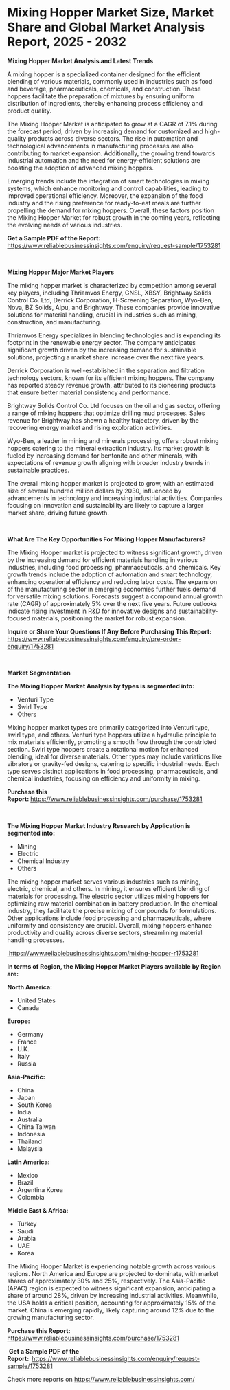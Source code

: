 <p><h1>Mixing Hopper Market Size, Market Share and Global Market Analysis Report, 2025 - 2032</h1></p><p><strong>Mixing Hopper Market Analysis and Latest Trends</strong></p>
<p><p>A mixing hopper is a specialized container designed for the efficient blending of various materials, commonly used in industries such as food and beverage, pharmaceuticals, chemicals, and construction. These hoppers facilitate the preparation of mixtures by ensuring uniform distribution of ingredients, thereby enhancing process efficiency and product quality.</p><p>The Mixing Hopper Market is anticipated to grow at a CAGR of 7.1% during the forecast period, driven by increasing demand for customized and high-quality products across diverse sectors. The rise in automation and technological advancements in manufacturing processes are also contributing to market expansion. Additionally, the growing trend towards industrial automation and the need for energy-efficient solutions are boosting the adoption of advanced mixing hoppers. </p><p>Emerging trends include the integration of smart technologies in mixing systems, which enhance monitoring and control capabilities, leading to improved operational efficiency. Moreover, the expansion of the food industry and the rising preference for ready-to-eat meals are further propelling the demand for mixing hoppers. Overall, these factors position the Mixing Hopper Market for robust growth in the coming years, reflecting the evolving needs of various industries.</p></p>
<p><strong>Get a Sample PDF of the Report:&nbsp;</strong> <a href="https://www.reliablebusinessinsights.com/enquiry/request-sample/1753281?utm_campaign=2125&utm_medium=2&utm_source=Github&utm_content=ia&utm_term=18022025&utm_id=mixing-hopper">https://www.reliablebusinessinsights.com/enquiry/request-sample/1753281</a></p>
<p>&nbsp;</p>
<p><strong>Mixing Hopper Major Market Players</strong></p>
<p><p>The mixing hopper market is characterized by competition among several key players, including Thriamvos Energy, GNSL, XBSY, Brightway Solids Control Co. Ltd, Derrick Corporation, H-Screening Separation, Wyo-Ben, Nova, BZ Solids, Aipu, and Brightway. These companies provide innovative solutions for material handling, crucial in industries such as mining, construction, and manufacturing.</p><p>Thriamvos Energy specializes in blending technologies and is expanding its footprint in the renewable energy sector. The company anticipates significant growth driven by the increasing demand for sustainable solutions, projecting a market share increase over the next five years.</p><p>Derrick Corporation is well-established in the separation and filtration technology sectors, known for its efficient mixing hoppers. The company has reported steady revenue growth, attributed to its pioneering products that ensure better material consistency and performance.</p><p>Brightway Solids Control Co. Ltd focuses on the oil and gas sector, offering a range of mixing hoppers that optimize drilling mud processes. Sales revenue for Brightway has shown a healthy trajectory, driven by the recovering energy market and rising exploration activities.</p><p>Wyo-Ben, a leader in mining and minerals processing, offers robust mixing hoppers catering to the mineral extraction industry. Its market growth is fueled by increasing demand for bentonite and other minerals, with expectations of revenue growth aligning with broader industry trends in sustainable practices.</p><p>The overall mixing hopper market is projected to grow, with an estimated size of several hundred million dollars by 2030, influenced by advancements in technology and increasing industrial activities. Companies focusing on innovation and sustainability are likely to capture a larger market share, driving future growth.</p></p>
<p>&nbsp;</p>
<p><strong>What Are The Key Opportunities For Mixing Hopper Manufacturers?</strong></p>
<p><p>The Mixing Hopper market is projected to witness significant growth, driven by the increasing demand for efficient materials handling in various industries, including food processing, pharmaceuticals, and chemicals. Key growth trends include the adoption of automation and smart technology, enhancing operational efficiency and reducing labor costs. The expansion of the manufacturing sector in emerging economies further fuels demand for versatile mixing solutions. Forecasts suggest a compound annual growth rate (CAGR) of approximately 5% over the next five years. Future outlooks indicate rising investment in R&D for innovative designs and sustainability-focused materials, positioning the market for robust expansion.</p></p>
<p><strong>Inquire or Share Your Questions If Any Before Purchasing This Report:</strong> <a href="https://www.reliablebusinessinsights.com/enquiry/pre-order-enquiry/1753281?utm_campaign=2125&utm_medium=2&utm_source=Github&utm_content=ia&utm_term=18022025&utm_id=mixing-hopper">https://www.reliablebusinessinsights.com/enquiry/pre-order-enquiry/1753281</a></p>
<p>&nbsp;</p>
<p><strong>Market Segmentation</strong></p>
<p><strong>The Mixing Hopper Market Analysis by types is segmented into:</strong></p>
<p><ul><li>Venturi Type</li><li>Swirl Type</li><li>Others</li></ul></p>
<p><p>Mixing hopper market types are primarily categorized into Venturi type, swirl type, and others. Venturi type hoppers utilize a hydraulic principle to mix materials efficiently, promoting a smooth flow through the constricted section. Swirl type hoppers create a rotational motion for enhanced blending, ideal for diverse materials. Other types may include variations like vibratory or gravity-fed designs, catering to specific industrial needs. Each type serves distinct applications in food processing, pharmaceuticals, and chemical industries, focusing on efficiency and uniformity in mixing.</p></p>
<p><strong>Purchase this Report:&nbsp;</strong><a href="https://www.reliablebusinessinsights.com/purchase/1753281?utm_campaign=2125&utm_medium=2&utm_source=Github&utm_content=ia&utm_term=18022025&utm_id=mixing-hopper">https://www.reliablebusinessinsights.com/purchase/1753281</a></p>
<p>&nbsp;</p>
<p><strong>The Mixing Hopper Market Industry Research by Application is segmented into:</strong></p>
<p><ul><li>Mining</li><li>Electric</li><li>Chemical Industry</li><li>Others</li></ul></p>
<p><p>The mixing hopper market serves various industries such as mining, electric, chemical, and others. In mining, it ensures efficient blending of materials for processing. The electric sector utilizes mixing hoppers for optimizing raw material combination in battery production. In the chemical industry, they facilitate the precise mixing of compounds for formulations. Other applications include food processing and pharmaceuticals, where uniformity and consistency are crucial. Overall, mixing hoppers enhance productivity and quality across diverse sectors, streamlining material handling processes.</p></p>
<p><a href="https://www.reliablebusinessinsights.com/mixing-hopper-r1753281?utm_campaign=2125&utm_medium=2&utm_source=Github&utm_content=ia&utm_term=18022025&utm_id=mixing-hopper">&nbsp;https://www.reliablebusinessinsights.com/mixing-hopper-r1753281</a></p>
<p><strong>In terms of Region, the Mixing Hopper Market Players available by Region are:</strong></p>
<p>
    <p> <strong> North America: </strong>
        <ul>
            <li>United States</li>
            <li>Canada</li>
        </ul>
        </p> 
    <p> <strong> Europe: </strong>
        <ul>
            <li>Germany</li>
            <li>France</li>
            <li>U.K.</li>
            <li>Italy</li>
            <li>Russia</li>
        </ul>
        </p> 
    <p> <strong> Asia-Pacific: </strong>
        <ul>
            <li>China</li>
            <li>Japan</li>
            <li>South Korea</li>
            <li>India</li>
            <li>Australia</li>
            <li>China Taiwan</li>
            <li>Indonesia</li>
            <li>Thailand</li>
            <li>Malaysia</li>
        </ul>
        </p> 
    <p> <strong> Latin America: </strong>
        <ul>
            <li>Mexico</li>
            <li>Brazil</li>
            <li>Argentina Korea</li>
            <li>Colombia</li>
        </ul>
        </p> 
    <p> <strong> Middle East & Africa: </strong>
        <ul>
            <li>Turkey</li>
            <li>Saudi</li>
            <li>Arabia</li>
            <li>UAE</li>
            <li>Korea</li>
        </ul>
    </p>
    </p>
<p><p>The Mixing Hopper Market is experiencing notable growth across various regions. North America and Europe are projected to dominate, with market shares of approximately 30% and 25%, respectively. The Asia-Pacific (APAC) region is expected to witness significant expansion, anticipating a share of around 28%, driven by increasing industrial activities. Meanwhile, the USA holds a critical position, accounting for approximately 15% of the market. China is emerging rapidly, likely capturing around 12% due to the growing manufacturing sector.</p></p>
<p><strong>Purchase this Report: </strong><a href="https://www.reliablebusinessinsights.com/purchase/1753281?utm_campaign=2125&utm_medium=2&utm_source=Github&utm_content=ia&utm_term=18022025&utm_id=mixing-hopper">https://www.reliablebusinessinsights.com/purchase/1753281</a></p>
<p>&nbsp;<strong>Get a Sample PDF of the Report:&nbsp;&nbsp;</strong><a href="https://www.reliablebusinessinsights.com/enquiry/request-sample/1753281?utm_campaign=2125&utm_medium=2&utm_source=Github&utm_content=ia&utm_term=18022025&utm_id=mixing-hopper">https://www.reliablebusinessinsights.com/enquiry/request-sample/1753281</a></p>
<p><strong></strong></p>
<p>Check more reports on <a href="https://www.reliablebusinessinsights.com/?utm_campaign=2125&utm_medium=2&utm_source=Github&utm_content=ia&utm_term=18022025&utm_id=mixing-hopper">https://www.reliablebusinessinsights.com/</a></p>